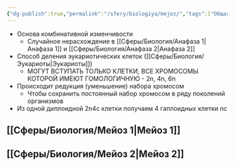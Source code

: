 ```yaml
---
{"dg-publish":true,"permalink":"/sfery/biologiya/mejoz/","tags":["Общаябиология"]}
---
```


- Основа комбинативной изменчивости
	- Случайное нерасхождение в [[Сферы/Биология/Анафаза 1\|Анафаза 1]] и [[Сферы/Биология/Анафаза 2\|Анафаза 2]]
- Способ деления эукариотических клеток ([[Сферы/Биология/Эукариоты\|Эукариоты]])
	- МОГУТ ВСТУПАТЬ ТОЛЬКО КЛЕТКИ, ВСЕ ХРОМОСОМЫ КОТОРОЙ ИМЕЮТ ГОМОЛОГИЧНУЮ - 2n, 4n, 6n
- Происходит редукция (уменьшение) набора хромосом
	- Чтобы сохранить постоянный набор хромосом в ряду поколений организмов 
- Из одной диплоидной 2n4c клетки получаем 4 гаплоидных клетки nc
## [[Сферы/Биология/Мейоз 1\|Мейоз 1]]
## [[Сферы/Биология/Мейоз 2\|Мейоз 2]] 
